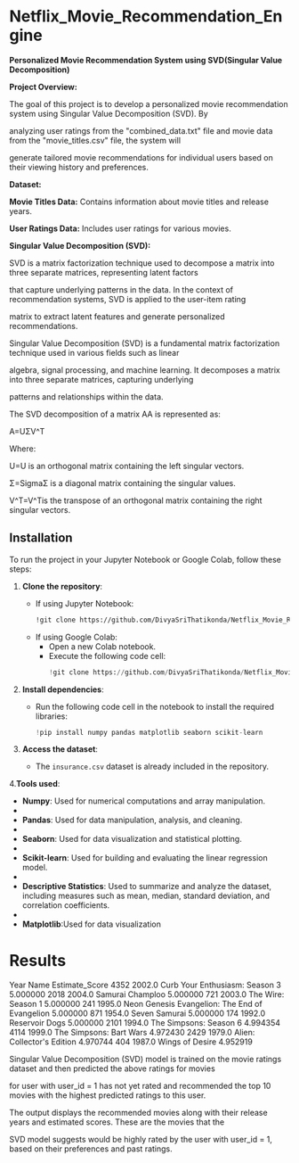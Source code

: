 # Netflix_Movie_Recommendation_Engine

**Personalized Movie Recommendation System using SVD(Singular Value Decomposition)**

**Project Overview:**

The goal of this project is to develop a personalized movie recommendation system using Singular Value Decomposition (SVD). By

analyzing user ratings from the "combined_data.txt" file and movie data from the "movie_titles.csv" file, the system will 

generate tailored movie recommendations for individual users based on their viewing history and preferences.

**Dataset:**

**Movie Titles Data:** Contains information about movie titles and release years.

**User Ratings Data:** Includes user ratings for various movies.

    
**Singular Value Decomposition (SVD):**

SVD is a matrix factorization technique used to decompose a matrix into three separate matrices, representing latent factors

that capture underlying patterns in the data. In the context of recommendation systems, SVD is applied to the user-item rating 

matrix to extract latent features and generate personalized recommendations.

Singular Value Decomposition (SVD) is a fundamental matrix factorization technique used in various fields such as linear

algebra, signal processing, and machine learning. It decomposes a matrix into three separate matrices, capturing underlying 

patterns and relationships within the data.

The SVD decomposition of a matrix AA is represented as:

A=UΣV^T

Where:

U=U is an orthogonal matrix containing the left singular vectors.

Σ=SigmaΣ is a diagonal matrix containing the singular values.
 
V^T=V^Tis the transpose of an orthogonal matrix containing the right singular vectors.

## Installation

To run the project in your Jupyter Notebook or Google Colab, follow these steps:

1. **Clone the repository**:
   - If using Jupyter Notebook:
     ```bash
     !git clone https://github.com/DivyaSriThatikonda/Netflix_Movie_Recommendation_Engine.git
     ```
   - If using Google Colab:
     - Open a new Colab notebook.
     - Execute the following code cell:
       ```python
       !git clone https://github.com/DivyaSriThatikonda/Netflix_Movie_Recommendation_Engine.git
       ```
2. **Install dependencies**:
   - Run the following code cell in the notebook to install the required libraries:
     ```python
     !pip install numpy pandas matplotlib seaborn scikit-learn
     ```

3. **Access the dataset**:
   - The `insurance.csv` dataset is already included in the repository. 

4.**Tools used**:
- **Numpy**: Used for numerical computations and array manipulation.
- 
- **Pandas**: Used for data manipulation, analysis, and cleaning.
- 
- **Seaborn**: Used for data visualization and statistical plotting.
- 
- **Scikit-learn**: Used for building and evaluating the linear regression model.
- 
- **Descriptive Statistics**: Used to summarize and analyze the dataset, including measures such as mean, median, standard deviation, and correlation coefficients.
- 
- **Matplotlib**:Used for data visualization

 # Results
   Year                                            Name  Estimate_Score
4352  2002.0                  Curb Your Enthusiasm: Season 3        5.000000
2018  2004.0                                Samurai Champloo        5.000000
721   2003.0                              The Wire: Season 1        5.000000
241   1995.0  Neon Genesis Evangelion: The End of Evangelion        5.000000
871   1954.0                                   Seven Samurai        5.000000
174   1992.0                                  Reservoir Dogs        5.000000
2101  1994.0                          The Simpsons: Season 6        4.994354
4114  1999.0                         The Simpsons: Bart Wars        4.972430
2429  1979.0                      Alien: Collector's Edition        4.970744
404   1987.0                                 Wings of Desire        4.952919

Singular Value Decomposition (SVD) model is trained on the movie ratings dataset and then predicted the above ratings for movies 

for user with user_id = 1 has not yet rated and recommended the top 10 movies with the highest predicted ratings to this user.

The output displays the recommended movies along with their release years and estimated scores. These are the movies that the 

SVD model suggests would be highly rated by the user with user_id = 1, based on their preferences and past ratings.
